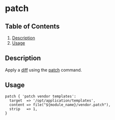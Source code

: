 # patch

## Table of Contents

1. [Description](#description)
1. [Usage](#usage)

## Description

Apply a [diff] using the [patch] command.

## Usage

```puppet
patch { 'patch vendor templates':
  target  => '/opt/application/templates',
  content => file("${module_name}/vendor.patch"),
  strip   => 1,
}
```

[patch]: https://en.wikipedia.org/wiki/Patch_(Unix)
[diff]: https://en.wikipedia.org/wiki/Diff
